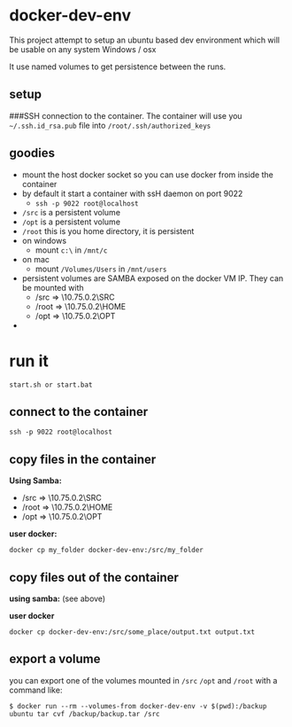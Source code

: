 # docker-dev-env

This project attempt to setup an ubuntu based dev environment which will be usable on any
system Windows / osx 

It use named volumes to get persistence between the runs.

## setup
###SSH connection to the container.
The container will use you `~/.ssh.id_rsa.pub` file into `/root/.ssh/authorized_keys`


## goodies
- mount the host docker socket so you can use docker from inside the container
- by default it start a container with ssH daemon on port 9022
     - `ssh -p 9022 root@localhost`
- `/src` is a persistent volume
- `/opt` is a persistent volume
- `/root` this is you home directory, it is persistent
- on windows
  - mount `c:\` in `/mnt/c`
- on mac
  - mount `/Volumes/Users` in `/mnt/users`
- persistent volumes are SAMBA exposed on the docker VM IP. They can be mounted with 
    - /src => \\10.75.0.2\SRC
    - /root => \\10.75.0.2\HOME
    - /opt => \\10.75.0.2\OPT
- 

# run it
```
start.sh or start.bat
```
## connect to the container
```
ssh -p 9022 root@localhost
```

## copy files in the container
**Using Samba:**
- /src => \\10.75.0.2\SRC
- /root => \\10.75.0.2\HOME
- /opt => \\10.75.0.2\OPT

**user docker:**
```
docker cp my_folder docker-dev-env:/src/my_folder
```

## copy files out of the container
**using samba:** (see above)

**user docker**
```
docker cp docker-dev-env:/src/some_place/output.txt output.txt
```
## export a volume
you can export one of the volumes mounted in `/src` `/opt` and `/root` with a command like:
```
$ docker run --rm --volumes-from docker-dev-env -v $(pwd):/backup ubuntu tar cvf /backup/backup.tar /src
```
